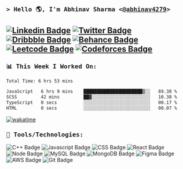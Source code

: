 ### <samp>&gt; Hello 🌎, I'm Abhinav Sharma \<<a href="https://www.linkedin.com/in/abhinav4279/" target="_blank">@abhinav4279</a>\></samp>

[![Linkedin Badge](https://img.shields.io/badge/LinkedIn-E45826?style=for-the-badge&logo=linkedin&logoColor=white)](https://linkedin.com/in/abhinav4279)
[![Twitter Badge](https://img.shields.io/badge/Twitter-E45826?style=for-the-badge&logo=twitter&logoColor=white)](https://twitter.com/Abhinav4279)
[![Dribbble Badge](https://img.shields.io/badge/Dribbble-E45826?style=for-the-badge&logo=dribbble&logoColor=white)](https://dribbble.com/abhinav4279)
[![Behance Badge](https://img.shields.io/badge/Behance-E45826?style=for-the-badge&logo=behance&logoColor=white)](https://www.behance.net/abhinav4279)
[![Leetcode Badge](https://img.shields.io/badge/-LeetCode-E45826?style=for-the-badge&logo=LeetCode&logoColor=white)](https://leetcode.com/abhinav4279)
[![Codeforces Badge](https://img.shields.io/badge/Codeforces-E45826?style=for-the-badge&logo=Codeforces&logoColor=white)](https://codeforces.com/profile/abhinav4279)
---

### <samp> 📊 This Week I Worked On:</samp>

<!--START_SECTION:waka-->

```txt
Total Time: 6 hrs 53 mins

JavaScript   6 hrs 9 mins    ██████████████████████▒░░   89.38 %
SCSS         42 mins         ██▓░░░░░░░░░░░░░░░░░░░░░░   10.38 %
TypeScript   0 secs          ░░░░░░░░░░░░░░░░░░░░░░░░░   00.17 %
HTML         0 secs          ░░░░░░░░░░░░░░░░░░░░░░░░░   00.07 %
```

<!--END_SECTION:waka-->
[![wakatime](https://wakatime.com/badge/user/5bc05a23-387a-4a50-9270-1ab6ef33f912.svg)](https://wakatime.com/@5bc05a23-387a-4a50-9270-1ab6ef33f912)
<!--### <samp> 📈 My GitHub Stats:</samp>

<p>
  <img height="180em" src="https://github-readme-stats.vercel.app/api?username=Abhinav4279&show_icons=true&icon_color=E45826&title_color=E45826&theme=graywhite&hide_border=true&&count_private=true&include_all_commits=true" />
  <img height="180em" src="https://github-readme-stats.vercel.app/api/top-langs/?username=Abhinav4279&show_icons=true&icon_color=E45826&title_color=E45826&theme=graywhite&hide_border=true&layout=compact&langs_count=8"/>
</p>
!-->

### <samp>🔧 Tools/Technologies:</samp>
![C++ Badge](https://img.shields.io/badge/C%2B%2B-000?style=for-the-badge&logo=c%2B%2B&logoColor=white)
![Javascript Badge](https://img.shields.io/badge/JavaScript-000?style=for-the-badge&logo=javascript&logoColor=white)
![CSS Badge](https://img.shields.io/badge/CSS3-000?style=for-the-badge&logo=css3&logoColor=white)
![React Badge](https://img.shields.io/badge/React-000?style=for-the-badge&logo=react&logoColor=white)
![Node Badge](https://img.shields.io/badge/Node.js-000?style=for-the-badge&logo=node.js&logoColor=white)
![MySQL Badge](https://img.shields.io/badge/MySQL-000?style=for-the-badge&logo=mysql&logoColor=white)
![MongoDB Badge](https://img.shields.io/badge/MongoDB-000?style=for-the-badge&logo=mongodb&logoColor=white)
![Figma Badge](https://img.shields.io/badge/Figma-000?style=for-the-badge&logo=figma&logoColor=white)
![AWS Badge](https://img.shields.io/badge/Amazon_AWS-000?style=for-the-badge&logo=amazon-aws&logoColor=white)
![Git Badge](https://img.shields.io/badge/GIT-000?style=for-the-badge&logo=git&logoColor=white)
